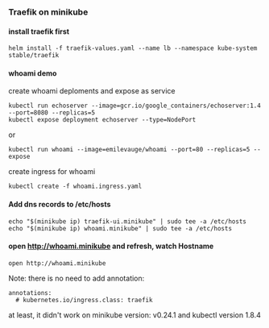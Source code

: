 ### Traefik on minikube



#### install traefik first

```
helm install -f traefik-values.yaml --name lb --namespace kube-system stable/traefik 
```

#### whoami demo

create whoami deploments and expose as service  

```
kubectl run echoserver --image=gcr.io/google_containers/echoserver:1.4 --port=8080 --replicas=5
kubectl expose deployment echoserver --type=NodePort
```
or

```
kubectl run whoami --image=emilevauge/whoami --port=80 --replicas=5 --expose 
```

create ingress for whoami  

```
kubectl create -f whoami.ingress.yaml
```

#### Add dns records to /etc/hosts

```
echo "$(minikube ip) traefik-ui.minikube" | sudo tee -a /etc/hosts
echo "$(minikube ip) whoami.minikube" | sudo tee -a /etc/hosts
```

#### open http://whoami.minikube and refresh, watch Hostname  

```
open http://whoami.minikube
```








Note: there is no need to add annotation:
  
  ```
  annotations:
    # kubernetes.io/ingress.class: traefik
  ```
  at least, it didn't work on minikube version: v0.24.1 and kubectl version 1.8.4
